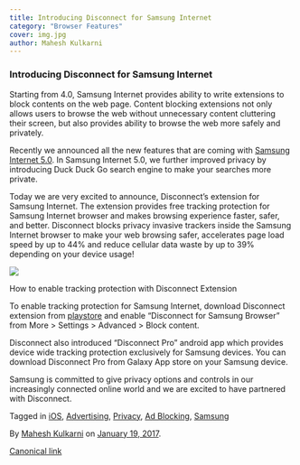 ```yaml
---
title: Introducing Disconnect for Samsung Internet
category: "Browser Features"
cover: img.jpg
author: Mahesh Kulkarni
---
```


### Introducing Disconnect for Samsung Internet

Starting from 4.0, Samsung Internet provides ability to write extensions to block contents on the web page. Content blocking extensions not only allows users to browse the web without unnecessary content cluttering their screen, but also provides ability to browse the web more safely and privately.

Recently we announced all the new features that are coming with [Samsung Internet 5.0](https://medium.com/samsung-internet-dev/announcing-samsung-internet-5-0-1ac2bfc14b78). In Samsung Internet 5.0, we further improved privacy by introducing Duck Duck Go search engine to make your searches more private.

Today we are very excited to announce, Disconnect’s extension for Samsung Internet. The extension provides free tracking protection for Samsung Internet browser and makes browsing experience faster, safer, and better. Disconnect blocks privacy invasive trackers inside the Samsung Internet browser to make your web browsing safer, accelerates page load speed by up to 44% and reduce cellular data waste by up to 39% depending on your device usage!

![](https://cdn-images-1.medium.com/max/800/1*6E-tWM0WPWhyMkiOHFze6w.jpeg)

How to enable tracking protection with Disconnect Extension

To enable tracking protection for Samsung Internet, download Disconnect extension from [playstore](https://play.google.com/store/apps/details?id=com.disconnect.samsungcontentblocker) and enable “Disconnect for Samsung Browser” from More > Settings > Advanced > Block content.

Disconnect also introduced “Disconnect Pro” android app which provides device wide tracking protection exclusively for Samsung devices. You can download Disconnect Pro from Galaxy App store on your Samsung device.

Samsung is committed to give privacy options and controls in our increasingly connected online world and we are excited to have partnered with Disconnect.

Tagged in [iOS](https://medium.com/tag/ios), [Advertising](https://medium.com/tag/advertising), [Privacy](https://medium.com/tag/privacy), [Ad Blocking](https://medium.com/tag/ad-blocking), [Samsung](https://medium.com/tag/samsung)

By [Mahesh Kulkarni](https://medium.com/@Maheshkk) on [January 19, 2017](https://medium.com/p/f23b29a05463).

[Canonical link](https://medium.com/@Maheshkk/introducing-disconnect-for-samsung-internet-f23b29a05463)
